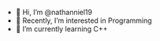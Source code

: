 - 👋 Hi, I’m @nathanniel19
- 👀 Recently, I’m interested in Programming
- 🌱 I’m currently learning C++


<!---
nathanniel19/nathanniel19 is a ✨ special ✨ repository because its `README.md` (this file) appears on your GitHub profile.
You can click the Preview link to take a look at your changes.
--->
